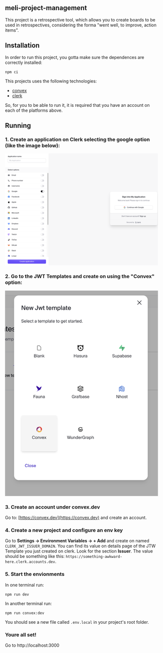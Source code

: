 ## meli-project-management

This project is a retrospective tool, which allows you to create boards to be used in retrospectives, considering the forma "went well, to improve, action items".

## Installation

In order to run this project, you gotta make sure the dependences are correctly installed:
```shell
npm ci
```

This projects uses the following technologies:

- [convex](https://convex.dev/)
- [clerk](https://clerk.com/)

So, for you to be able to run it, it is required that you have an account on each of the platforms above.

## Running

### 1. Create an application on Clerk selecting the google option (like the image below):
![Clerk - first step: create an application selecting the google option](./docs/clerk-1.png)

### 2.  Go to the JWT Templates and create on using the "Convex" option:
![Clerk - second step: create a JWT Template](./docs/clerk-2.png)

### 3. Create an account under convex.dev
Go to: [https://convex.dev](https://convex.dev) and create an account.

### 4. Create a new project and configure an env key
Go to **Settings -> Environment Variables -> + Add** and create on named `CLERK_JWT_ISSUER_DOMAIN`.
You can find its value on details page of the JTW Template you just created on clerk. Look for the section **Issuer**.
The value should be something like this: `https://something-awkward-here.clerk.accounts.dev`.

### 5. Start the envionments

In one terminal run:
```
npm run dev
```

In another terminal run:
```
npm run convex:dev
```

You should see a new file called `.env.local` in your project's root folder.

### Youre all set!

Go to http://localhost:3000